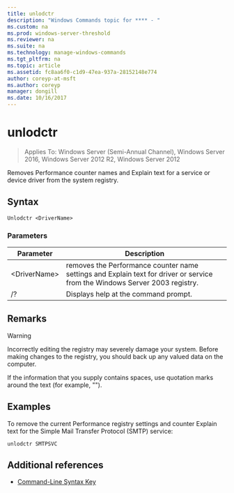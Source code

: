 ```yaml
---
title: unlodctr
description: "Windows Commands topic for **** - "
ms.custom: na
ms.prod: windows-server-threshold
ms.reviewer: na
ms.suite: na
ms.technology: manage-windows-commands
ms.tgt_pltfrm: na
ms.topic: article
ms.assetid: fc8aa6f0-c1d9-47ea-937a-28152148e774
author: coreyp-at-msft
ms.author: coreyp
manager: dongill
ms.date: 10/16/2017
---
```

# unlodctr

>Applies To: Windows Server (Semi-Annual Channel), Windows Server 2016, Windows Server 2012 R2, Windows Server 2012

Removes Performance counter names and Explain text for a service or device driver from the system registry.   

## Syntax  
```  
Unlodctr <DriverName>   
```  
### Parameters  
|Parameter|Description|  
|-------|--------|  
|\<DriverName>|removes the Performance counter name settings and Explain text for driver or service <DriverName> from the Windows Server 2003 registry.|  
|/?|Displays help at the command prompt.|  

## Remarks  
> [!WARNING]  
> Incorrectly editing the registry may severely damage your system. Before making changes to the registry, you should back up any valued data on the computer.  

If the information that you supply contains spaces, use quotation marks around the text (for example, "<DriverName>").  

## <a name="BKMK_Examples"></a>Examples  
To remove the current Performance registry settings and counter Explain text for the Simple Mail Transfer Protocol (SMTP) service:  
```  
unlodctr SMTPSVC  
```  
## Additional references  
-   [Command-Line Syntax Key](command-line-syntax-key.md)  
  
